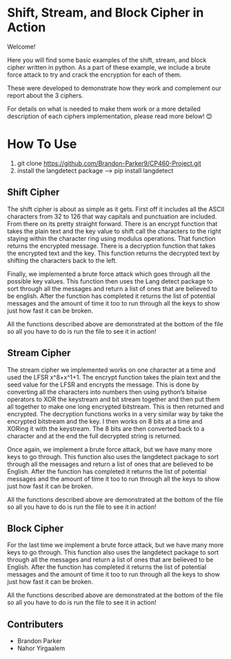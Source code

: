 # Shift, Stream, and Block Cipher in Action
Welcome! 

Here you will find some basic examples of the shift, stream, and block cipher written in python. As a part of these example, we include a brute force attack to try and crack the encryption for each of them. 

These were developed to demonstrate how they work and complement our report about the 3 ciphers. 

For details on what is needed to make them work or a more detailed description of each ciphers implementation, please read more below! 😊

# How To Use
1. git clone https://github.com/Brandon-Parker9/CP460-Project.git
2. install the langdetect package --> pip install langdetect

## Shift Cipher

The shift cipher is about as simple as it gets. First off it includes all the ASCII characters from 32 to 126 that way capitals and punctuation are included. From there on its pretty straight forward. There is an encrypt function that takes the plain text and the key value to shift call the characters to the right staying within the character ring using modulus operations. That function returns the encrypted message. There is a decryption function that takes the encrypted text and the key. This function returns the decrypted text by shifting the characters back to the left. 

Finally, we implemented a brute force attack which goes through all the possible key values. This function then uses the Lang detect package to sort through all the messages and return a list of ones that are believed to be english. After the function has completed it returns the list of potential messages and the amount of time it too to run through all the keys to show just how fast it can be broken. 

All the functions described above are demonstrated at the bottom of the file so all you have to do is run the file to see it in action!

## Stream Cipher

The stream cipher we implemented works on one character at a time and used the LFSR x^8+x^1+1. The encrypt function takes the plain text and the seed value for the LFSR and encrypts the message. This is done by converting all the characters into numbers then using python’s bitwise operators to XOR the keystream and bit stream together and then put them all together to make one long encrypted bitstream. This is then returned and encrypted. The decryption functions works in a very similar way by take the encrypted bitstream and the key. I then works on 8 bits at a time and XORing it with the keystream. The 8 bits are then converted back to a character and at the end the full decrypted string is returned. 

Once again, we implement a brute force attack, but we have many more keys to go through. This function also uses the langdetect package to sort through all the messages and return a list of ones that are believed to be English. After the function has completed it returns the list of potential messages and the amount of time it too to run through all the keys to show just how fast it can be broken.

All the functions described above are demonstrated at the bottom of the file so all you have to do is run the file to see it in action!

## Block Cipher

For the last time we implement a brute force attack, but we have many more keys to go through. This function also uses the langdetect package to sort through all the messages and return a list of ones that are believed to be English. After the function has completed it returns the list of potential messages and the amount of time it too to run through all the keys to show just how fast it can be broken.

All the functions described above are demonstrated at the bottom of the file so all you have to do is run the file to see it in action!

## Contributers

- Brandon Parker 
- Nahor Yirgaalem